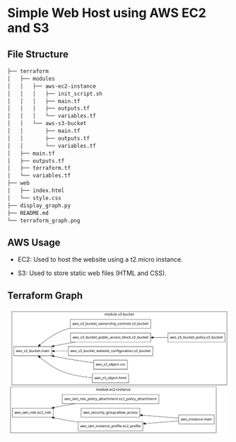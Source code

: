 # Simple Web Host using AWS EC2 and S3

## File Structure

```bash
├── terraform
│   ├── modules
│   │   ├── aws-ec2-instance
│   │   │   ├── init_script.sh
│   │   │   ├── main.tf
│   │   │   ├── outputs.tf
│   │   │   └── variables.tf
│   │   └── aws-s3-bucket
│   │       ├── main.tf
│   │       ├── outputs.tf
│   │       └── variables.tf
│   ├── main.tf
│   ├── outputs.tf
│   ├── terraform.tf
│   └── variables.tf
├── web
│   ├── index.html
│   └── style.css
├── display_graph.py
├── README.md
└── terraform_graph.png
```

## AWS Usage

- EC2: Used to host the website using a t2.micro instance.

- S3: Used to store static web files (HTML and CSS).

## Terraform Graph

![Terraform Graph](./terraform_graph.png)
